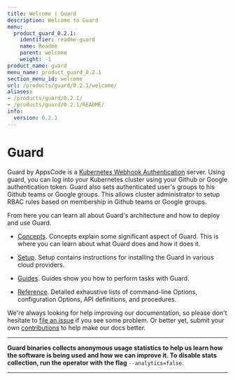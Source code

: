 ```yaml
---
title: Welcome | Guard
description: Welcome to Guard
menu:
  product_guard_0.2.1:
    identifier: readme-guard
    name: Readme
    parent: welcome
    weight: -1
product_name: guard
menu_name: product_guard_0.2.1
section_menu_id: welcome
url: /products/guard/0.2.1/welcome/
aliases:
- /products/guard/0.2.1/
- /products/guard/0.2.1/README/
info:
  version: 0.2.1
---
```


# Guard

Guard by AppsCode is a [Kubernetes Webhook Authentication](https://kubernetes.io/docs/admin/authentication/#webhook-token-authentication) server. Using guard, you can log into your Kubernetes cluster using your Github or Google authentication token. Guard also sets authenticated user's groups to his Github teams or Google groups. This allows cluster administrator to setup RBAC rules based on membership in Github teams or Google groups.

From here you can learn all about Guard's architecture and how to deploy and use Guard.

- [Concepts](/products/guard/0.2.1/concepts/). Concepts explain some significant aspect of Guard. This is where you can learn about what Guard does and how it does it.

- [Setup](/products/guard/0.2.1/setup/). Setup contains instructions for installing
  the Guard in various cloud providers.

- [Guides](/products/guard/0.2.1/guides/). Guides show you how to perform tasks with Guard.

- [Reference](/products/guard/0.2.1/reference/). Detailed exhaustive lists of
command-line Options, configuration Options, API definitions, and procedures.

We're always looking for help improving our documentation, so please don't hesitate to [file an issue](https://github.com/appscode/guard/issues/new) if you see some problem. Or better yet, submit your own [contributions](/products/guard/0.2.1/CONTRIBUTING) to help
make our docs better.

---

**Guard binaries collects anonymous usage statistics to help us learn how the software is being used and how we can improve it. To disable stats collection, run the operator with the flag** `--analytics=false`.

---
